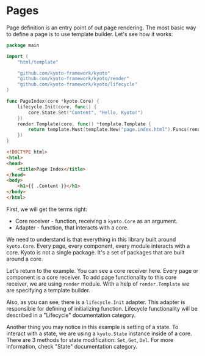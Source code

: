 
# Pages

Page definition is an entry point of out page rendering.
The most basic way to define a page is to use template builder.
Let's see how it works:

```go title="page.index.go"
package main

import (
    "html/template"

    "github.com/kyoto-framework/kyoto"
    "github.com/kyoto-framework/kyoto/render"
    "github.com/kyoto-framework/kyoto/lifecycle"
)

func PageIndex(core *kyoto.Core) {
    lifecycle.Init(core, func() {
        core.State.Set("Content", "Hello, Kyoto!")
    })
    render.Template(core, func() *template.Template {
        return template.Must(template.New("page.index.html").Funcs(render.FuncMap()).ParseGlob("*.html"))
    })
}
```

```html title="page.index.html"
<!DOCTYPE html>
<html>
<head>
    <title>Page Index</title>
</head>
<body>
    <h1>{{ .Content }}</h1>
</body>
</html>
```

First, we will get the terms right:

- Core receiver - function, receiving a `kyoto.Core` as an argument.
- Adapter - function, that interacts with a core.

We need to understand is that everything in this library built around `kyoto.Core`.
Every page, every component, every module interacts with a core.
Kyoto is not a single package.
It's a set of packages that are built around a core.

Let's return to the example.
You can see a core receiver here.
Every page or component is a core receiver.
To add page functionality to this core receiver, we are using `render` module.
With a help of `render.Template` we are specifying a template builder.

Also, as you can see, there is a `lifecycle.Init` adapter.
This adapter is responsible for defining of initializing function.
Lifecycle functionality will be described in a "Lifecycle" documentation category.

Another thing you may notice in this example is setting of a state.
To interact with a state, we are using a `kyoto.State` instance inside of a core.
There are 3 methods for state modification: `Set`, `Get`, `Del`.
For more information, check "State" documentation category.
